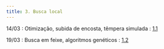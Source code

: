 ```yaml
---
title: 3. Busca local
---
```


14/03
: Otimização, subida de encosta, têmpera simulada
  : [1.1](#)

19/03
: Busca em feixe, algoritmos genéticos
  : [1.2](#)